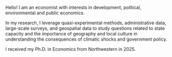 Hello! I am an economist with interests in development, political, environmental and public economics. 

In my research, I leverage quasi-experimental methods, administrative data, large-scale surveys, and geospatial data to study questions related to state capacity and the importance of geography and local culture in understanding the consequences of climatic shocks and government policy.  

I received my Ph.D. in Economics from Northwestern in 2025.
